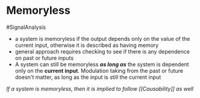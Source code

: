 # Memoryless
#SignalAnalysis 
- a system is memoryless if the output depends only on the value of the current input, otherwise it is described as having memory
- general approach requires checking to see if there is any dependence on past or future inputs
- A system can still be memoryless ***as long as*** the system is dependent only on the **current input**. Modulation taking from the past or future doesn't matter, as long as the input is still the current input


*If a system is memoryless, then it is implied to follow [[Causability]] as well*